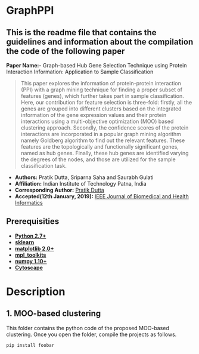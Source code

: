 # GraphPPI

## This is the readme file that contains the guidelines and information about the compilation the code of the following paper

**Paper Name:-** Graph-based Hub Gene Selection Technique using Protein Interaction Information: Application to  Sample Classification
>This paper explores the information of protein-protein interaction (PPI) with a graph mining technique for finding a proper subset of features (genes), which further takes part in sample classification. Here, our contribution for feature selection is three-fold: firstly, all the genes are grouped into different clusters based on the integrated information of the gene expression values and their protein interactions using a multi-objective optimization (MOO) based clustering approach. Secondly, the confidence scores of the protein interactions are incorporated in a popular graph mining algorithm namely Goldberg algorithm to find out the relevant features. These features are the topologically and functionally significant genes, named as hub genes. Finally, these hub genes are identified varying the degrees of the nodes, and those are utilized for the sample classification task.


* **Authors:** Pratik Dutta, Sriparna Saha and Saurabh Gulati
* **Affiliation:** Indian Institute of Technology Patna, India
* **Corresponding Author:** [Pratik Dutta](pratik.pcs16@iitp.ac.in)
* **Accepted(12th January, 2019):**  [IEEE Journal of Biomedical and Health Informatics](https://jbhi.embs.org/)
	

## Prerequisities
* **[Python 2.7+](https://www.python.org/downloads/release/python-2713/)**
* **[sklearn](https://scikit-learn.org/stable/install.html)**
* **[matplotlib 2.0+](https://matplotlib.org/users/installing.html)**
* **[mpl_toolkits](https://matplotlib.org/2.0.2/mpl_toolkits/index.html)**
* **[numpy 1.10+](https://pypi.org/project/numpy/)**
* **[Cytoscape](https://cytoscape.org/download.html)**


# Description

## 1. MOO-based clustering

This folder contains the python code of the proposed MOO-based clustering. Once you open the folder, compile the projects as follows.

```bash
pip install foobar
```


